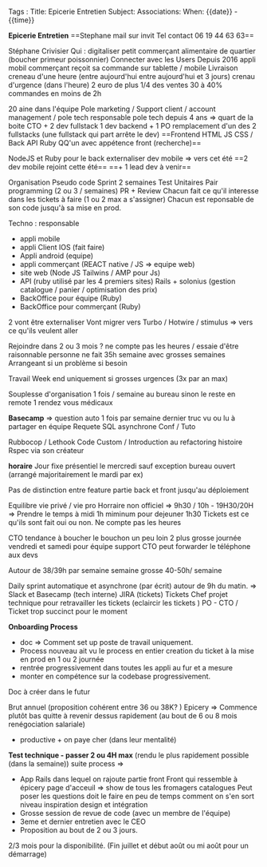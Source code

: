 Tags : 
Title: Epicerie Entretien 
Subject: 
Associations: 
When: {{date}} - {{time}}

**Epicerie Entretien**
==Stephane mail sur invit 
Tel contact 06 19 44 63 63==

Stéphane Crivisier
Qui : digitaliser petit commerçant alimentaire de quartier (boucher primeur poissonnier)
Connecter avec les Users
Depuis 2016 appli mobil 
commerçant reçoit sa commande sur tablette / mobile
Livraison creneau d'une heure (entre aujourd'hui entre aujourd'hui et 3 jours)
crenau d'urgence (dans l'heure) 2 euro de plus 1/4 des ventes
30 à 40% commandes en moins de 2h

20 aine dans l'équipe
Pole marketing / Support client / account management / pole tech 
responsable pole tech depuis 4 ans => quart de la boite 
CTO + 2 dev fullstack 1 dev backend + 1 PO
remplacement d'un des 2 fullstacks (une fullstack qui part arrête le dev) 
==Frontend HTML JS CSS / Back API Ruby
QQ'un avec appétence front (recherche)==

NodeJS et Ruby pour le back 
externaliser dev mobile => vers cet été
==2 dev mobile rejoint cette été==
==+ 1 lead dev à venir==

Organisation Pseudo code 
Sprint 2 semaines 
Test Unitaires 
Pair programming (2 ou 3 / semaines)
PR + Review
Chacun fait ce qu'il interesse dans les tickets à faire (1 ou 2 max a s'assigner)
Chacun est reponsable de son code jusqu'à sa mise en prod.

Techno :
responsable 
- appli mobile 
- appli Client IOS (fait faire)
- Appli android (equipe)
- appli commerçant (REACT native / JS => equipe web)
- site web (Node JS Tailwins / AMP pour Js)
- API (ruby utilisé par les 4 premiers sites)
Rails + solonius (gestion catalogue / panier / optimisation des prix)
- BackOffice pour équipe (Ruby)
- BackOffice pour commerçant (Ruby)

2 vont être externaliser
Vont migrer vers Turbo / Hotwire / stimulus => vers ce qu'ils veulent aller

Rejoindre dans 2 ou 3 mois ? 
ne compte pas les heures / 
essaie d'être raisonnable 
personne ne fait 35h 
semaine avec grosses semaines 
Arrangeant si un problème si besoin 

Travail Week end uniquement si grosses urgences (3x par an max)

Souplesse d'organisation
1 fois / semaine au bureau sinon le reste en remote 
1 rendez vous médicaux 

**Basecamp**
=> question auto 1 fois par semaine 
dernier truc vu ou lu à partager en équipe 
Requete SQL asynchrone
Conf / Tuto 

Rubbocop / Lethook 
Code Custom / Introduction au refactoring
histoire Rspec via son créateur 

**horaire**
Jour fixe présentiel le mercredi sauf exception 
bureau ouvert
(arrangé majoritairement le mardi par ex)

Pas de distinction entre feature partie back et front jusqu'au déploiement

Equilibre vie privé / vie pro
Horraire non officiel => 9h30 / 10h - 19H30/20H => Prendre le temps à midi 1h miminum pour dejeuner 1h30
Tickets est ce qu'ils sont fait oui ou non. 
Ne compte pas les heures

CTO tendance à boucher le bouchon un peu loin
2 plus grosse journée vendredi et samedi pour équipe support 
CTO peut forwarder le téléphone aux devs

Autour de 38/39h par semaine 
semaine grosse 40-50h/ semaine

Daily sprint automatique et asynchrone (par écrit) autour de 9h du matin.
=> Slack et Basecamp (tech interne)
JIRA (tickets)
Tickets Chef projet technique pour retravailler les tickets (eclaircir les tickets )
PO - CTO / Ticket trop succinct pour le moment

**Onboarding Process** 
- doc => Comment set up poste de travail uniquement.
- Process nouveau ait vu le process en entier creation du ticket à la mise en prod en 1 ou 2 journée
- rentrée progressivement dans toutes les appli au fur et a mesure
- monter en compétence sur la codebase progressivement.

Doc à créer dans le futur

Brut annuel (proposition cohérent entre 36 ou 38K? )
Epicery => Commence plutôt bas quitte à revenir dessus rapidement (au bout de 6 ou 8 mois renégociation salariale)
+ productive + on paye cher (dans leur mentalité)

**Test technique - passer 2 ou 4H max**  (rendu le plus rapidement possible (dans la semaine))
suite process => 
- App Rails dans lequel on rajoute partie front
Front qui ressemble à épicery 
page d'acceuil => 
show de tous les fromagers 
catalogues 
Peut poser les questions 
doit le faire en peu de temps
comment on s'en sort niveau inspiration design et intégration
- Grosse session de revue de code (avec un membre de l'équipe)
- 3eme et dernier entretien avec le CEO
- Proposition au bout de 2 ou 3 jours. 

2/3 mois pour la disponibilité. 
(Fin juillet et début août ou mi août pour un démarrage)










